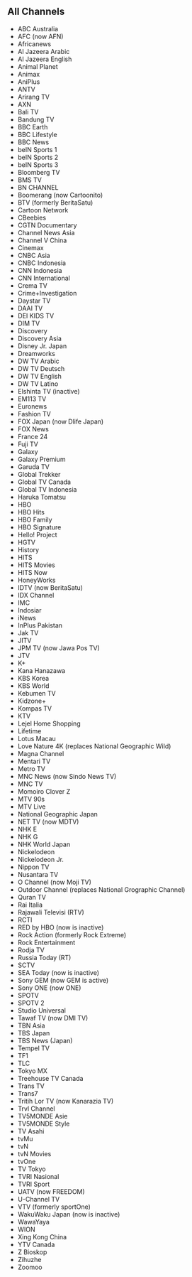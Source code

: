 ## All Channels
* ABC Australia
* AFC (now AFN)
* Africanews
* Al Jazeera Arabic
* Al Jazeera English
* Animal Planet
* Animax
* AniPlus
* ANTV
* Arirang TV
* AXN
* Bali TV
* Bandung TV
* BBC Earth
* BBC Lifestyle
* BBC News
* beIN Sports 1
* beIN Sports 2
* beIN Sports 3
* Bloomberg TV
* BMS TV
* BN CHANNEL
* Boomerang (now Cartoonito)
* BTV (formerly BeritaSatu)
* Cartoon Network
* CBeebies
* CGTN Documentary
* Channel News Asia
* Channel V China
* Cinemax
* CNBC Asia
* CNBC Indonesia
* CNN Indonesia
* CNN International
* Crema TV
* Crime+Investigation
* Daystar TV
* DAAI TV
* DEI KIDS TV
* DIM TV
* Discovery
* Discovery Asia
* Disney Jr. Japan
* Dreamworks
* DW TV Arabic
* DW TV Deutsch
* DW TV English
* DW TV Latino
* Elshinta TV (inactive)
* EM113 TV
* Euronews
* Fashion TV
* FOX Japan (now Dlife Japan)
* FOX News
* France 24
* Fuji TV
* Galaxy
* Galaxy Premium
* Garuda TV
* Global Trekker
* Global TV Canada
* Global TV Indonesia
* Haruka Tomatsu
* HBO
* HBO Hits
* HBO Family
* HBO Signature
* Hello! Project
* HGTV
* History
* HITS
* HITS Movies
* HITS Now
* HoneyWorks
* IDTV (now BeritaSatu)
* IDX Channel
* IMC
* Indosiar
* iNews
* InPlus Pakistan
* Jak TV
* JITV
* JPM TV (now Jawa Pos TV)
* JTV
* K+
* Kana Hanazawa
* KBS Korea
* KBS World
* Kebumen TV
* Kidzone+
* Kompas TV
* KTV
* Lejel Home Shopping
* Lifetime
* Lotus Macau
* Love Nature 4K (replaces National Geographic Wild)
* Magna Channel
* Mentari TV
* Metro TV
* MNC News (now Sindo News TV)
* MNC TV
* Momoiro Clover Z
* MTV 90s
* MTV Live
* National Geographic Japan
* NET TV (now MDTV)
* NHK E
* NHK G
* NHK World Japan
* Nickelodeon
* Nickelodeon Jr.
* Nippon TV
* Nusantara TV
* O Channel (now Moji TV)
* Outdoor Channel (replaces National Grographic Channel)
* Quran TV
* Rai Italia
* Rajawali Televisi (RTV)
* RCTI
* RED by HBO (now is inactive)
* Rock Action (formerly Rock Extreme)
* Rock Entertainment
* Rodja TV
* Russia Today (RT)
* SCTV
* SEA Today (now is inactive)
* Sony GEM (now GEM is active)
* Sony ONE (now ONE)
* SPOTV
* SPOTV 2
* Studio Universal
* Tawaf TV (now DMI TV)
* TBN Asia
* TBS Japan
* TBS News (Japan)
* Tempel TV
* TF1
* TLC
* Tokyo MX
* Treehouse TV Canada
* Trans TV
* Trans7
* Tritih Lor TV (now Kanarazia TV)
* Trvl Channel
* TV5MONDE Asie
* TV5MONDE Style
* TV Asahi
* tvMu
* tvN
* tvN Movies
* tvOne
* TV Tokyo
* TVRI Nasional
* TVRI Sport
* UATV (now FREEDOM)
* U-Channel TV
* VTV (formerly sportOne)
* WakuWaku Japan (now is inactive)
* WawaYaya
* WION
* Xing Kong China
* YTV Canada
* Z Bioskop
* Zihuzhe
* Zoomoo
